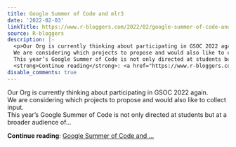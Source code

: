 ```yaml
---
title: Google Summer of Code and mlr3
date: '2022-02-03'
linkTitle: https://www.r-bloggers.com/2022/02/google-summer-of-code-and-mlr3/
source: R-bloggers
description: |-
  <p>Our Org is currently thinking about participating in GSOC 2022 again.<br />
  We are considering which projects to propose and would also like to collect input.<br />
  This year’s Google Summer of Code is not only directed at students but at a broader audience of...</p>
  <strong>Continue reading</strong>: <a href="https://www.r-bloggers.com/2022/02/google-summer-of-code-and-mlr3/">Google Summer of Code and ...
disable_comments: true
---
```

<p>Our Org is currently thinking about participating in GSOC 2022 again.<br />
We are considering which projects to propose and would also like to collect input.<br />
This year’s Google Summer of Code is not only directed at students but at a broader audience of...</p>
<strong>Continue reading</strong>: <a href="https://www.r-bloggers.com/2022/02/google-summer-of-code-and-mlr3/">Google Summer of Code and ...